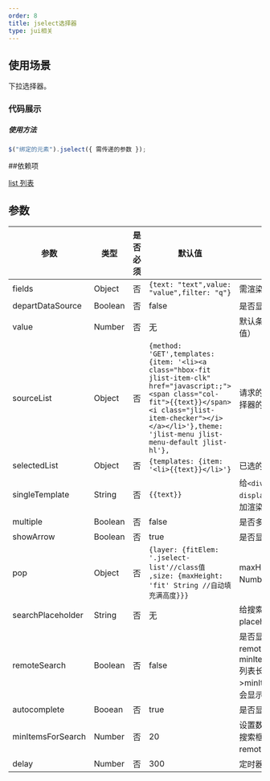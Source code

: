 ```yaml
---
order: 8
title: jselect选择器
type: jui相关
---
```


## 使用场景

下拉选择器。

### 代码展示

##### 使用方法

```js
$("绑定的元素").jselect({ 需传递的参数 });
```

##依赖项

[list 列表](http://docs/jui-jlist-cn)

## 参数

| 参数              | 类型    | 是否必须 | 默认值                                                                                                                                                                                                                              | 注释                                                                                                             |
| ----------------- | ------- | -------- | ----------------------------------------------------------------------------------------------------------------------------------------------------------------------------------------------------------------------------------- | ---------------------------------------------------------------------------------------------------------------- |
| fields            | Object  | 否       | `{text: "text",value: "value",filter: "q"}`                                                                                                                                                                                         | 需渲染的值字段名                                                                                                 |
| departDataSource  | Boolean | 否       | false                                                                                                                                                                                                                               | 是否显示默认值                                                                                                   |
| value             | Number  | 否       | 无                                                                                                                                                                                                                                  | 默认条目（对映数据的 key 值）                                                                                    |  |
| sourceList        | Object  | 否       | `{method: 'GET',templates: {item: '<li><a class="hbox-fit jlist-item-clk" href="javascript:;"><span class="col-fit">{{text}}</span><i class="jlist-item-checker"></i></a></li>'},theme: 'jlist-menu jlist-menu-default jlist-hl'},` | 请求的方式/未选的条目/选择器的 DOM 元素                                                                          |
| selectedList      | Object  | 否       | `{templates: {item: '<li>{{text}}</li>'}`                                                                                                                                                                                           | 已选的条目                                                                                                       |
| singleTemplate    | String  | 否       | `{{text}}`                                                                                                                                                                                                                          | 给`<div class="jselect-display-single"></div>`添加渲染的值的字段名                                               |
| multiple          | Boolean | 否       | false                                                                                                                                                                                                                               | 是否多选                                                                                                         |
| showArrow         | Boolean | 否       | true                                                                                                                                                                                                                                | 是否显示下拉小箭头                                                                                               |
| pop               | Object  | 否       | `{layer: {fitElem: '.jselect-list'//class值 ,size: {maxHeight: 'fit' String //自动填充满高度}}}`                                                                                                                                    | maxHeight 固定值是 Number 类型                                                                                   |
| searchPlaceholder | String  | 否       | 无                                                                                                                                                                                                                                  | 给搜索的 input 添加 placeholder 值                                                                               |
| remoteSearch      | Boolean | 否       | false                                                                                                                                                                                                                               | 是否显示搜索框（若 remoteSearch 为 false 当 minItemsForSearch!=-1&&列表长度>minItemsForSearch 时也会显示搜索框） |
| autocomplete      | Booean  | 否       | true                                                                                                                                                                                                                                | 是否显示搜索按钮                                                                                                 |
| minItemsForSearch | Number  | 否       | 20                                                                                                                                                                                                                                  | 设置数据长度决定是否显示搜索框（参考 remoteSearch 参数）                                                         |
| delay             | Number  | 否       | 300                                                                                                                                                                                                                                 | 定时器时间                                                                                                       |
